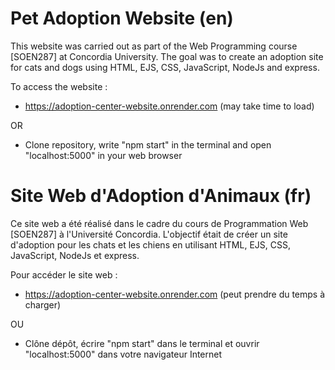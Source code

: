 # Pet Adoption Website (en)

This website was carried out as part of the Web Programming course [SOEN287] at Concordia University. The goal was to create an adoption site for cats and dogs using HTML, EJS, CSS, JavaScript, NodeJs and express.

To access the website : 
  - https://adoption-center-website.onrender.com (may take time to load)

  OR
  - Clone repository, write "npm start" in the terminal and open "localhost:5000" in your web browser


# Site Web d'Adoption d'Animaux (fr)
Ce site web a été réalisé dans le cadre du cours de Programmation Web [SOEN287] à l'Université Concordia. L'objectif était de créer un site d'adoption pour les chats et les chiens en utilisant HTML, EJS, CSS, JavaScript, NodeJs et express.

Pour accéder le site web : 
  - https://adoption-center-website.onrender.com (peut prendre du temps à charger)

  OU
  - Clône dépôt, écrire "npm start" dans le terminal et ouvrir "localhost:5000" dans votre navigateur Internet
